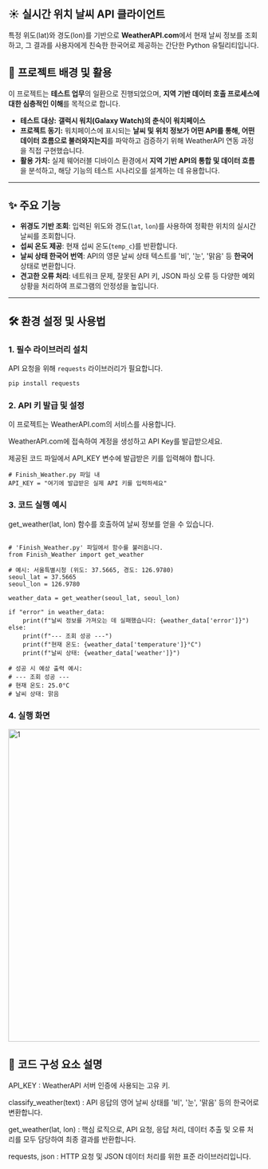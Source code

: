 ## ☀️ 실시간 위치 날씨 API 클라이언트

특정 위도($\text{lat}$)와 경도($\text{lon}$)를 기반으로 **WeatherAPI.com**에서 현재 날씨 정보를 조회하고, 그 결과를 사용자에게 친숙한 한국어로 제공하는 간단한 Python 유틸리티입니다.

## 🎯 프로젝트 배경 및 활용

이 프로젝트는 **테스트 업무**의 일환으로 진행되었으며, **지역 기반 데이터 호출 프로세스에 대한 심층적인 이해**를 목적으로 합니다.

* **테스트 대상:** **갤럭시 워치(Galaxy Watch)의 춘식이 워치페이스**
* **프로젝트 동기:** 워치페이스에 표시되는 **날씨 및 위치 정보가 어떤 API를 통해, 어떤 데이터 흐름으로 불러와지는지**를 파악하고 검증하기 위해 WeatherAPI 연동 과정을 직접 구현했습니다.
* **활용 가치:** 실제 웨어러블 디바이스 환경에서 **지역 기반 API의 통합 및 데이터 흐름**을 분석하고, 해당 기능의 테스트 시나리오를 설계하는 데 유용합니다.

---

## ✨ 주요 기능

* **위경도 기반 조회**: 입력된 위도와 경도(`lat`, `lon`)를 사용하여 정확한 위치의 실시간 날씨를 조회합니다.
* **섭씨 온도 제공**: 현재 섭씨 온도(`temp_c`)를 반환합니다.
* **날씨 상태 한국어 번역**: API의 영문 날씨 상태 텍스트를 '비', '눈', '맑음' 등 **한국어** 상태로 변환합니다.
* **견고한 오류 처리**: 네트워크 문제, 잘못된 API 키, JSON 파싱 오류 등 다양한 예외 상황을 처리하여 프로그램의 안정성을 높입니다.

---

## 🛠️ 환경 설정 및 사용법

### 1. 필수 라이브러리 설치

API 요청을 위해 `requests` 라이브러리가 필요합니다.

```bash
pip install requests

```
### 2. API 키 발급 및 설정
이 프로젝트는 WeatherAPI.com의 서비스를 사용합니다.

WeatherAPI.com에 접속하여 계정을 생성하고 API Key를 발급받으세요.

제공된 코드 파일에서 API_KEY 변수에 발급받은 키를 입력해야 합니다.

```
# Finish_Weather.py 파일 내
API_KEY = "여기에 발급받은 실제 API 키를 입력하세요"
```
### 3. 코드 실행 예시
get_weather(lat, lon) 함수를 호출하여 날씨 정보를 얻을 수 있습니다.

```

# 'Finish_Weather.py' 파일에서 함수를 불러옵니다.
from Finish_Weather import get_weather

# 예시: 서울특별시청 (위도: 37.5665, 경도: 126.9780)
seoul_lat = 37.5665
seoul_lon = 126.9780

weather_data = get_weather(seoul_lat, seoul_lon)

if "error" in weather_data:
    print(f"날씨 정보를 가져오는 데 실패했습니다: {weather_data['error']}")
else:
    print(f"--- 조회 성공 ---")
    print(f"현재 온도: {weather_data['temperature']}°C")
    print(f"날씨 상태: {weather_data['weather']}")

# 성공 시 예상 출력 예시:
# --- 조회 성공 ---
# 현재 온도: 25.0°C
# 날씨 상태: 맑음

```

### 4. 실행 화면
<img width="1309" height="626" alt="1" src="https://github.com/user-attachments/assets/d0790f1e-bee7-4a2e-bbf5-1d854035b5d4" />

## 📝 코드 구성 요소 설명
API_KEY : WeatherAPI 서버 인증에 사용되는 고유 키.

classify_weather(text) : API 응답의 영어 날씨 상태를 '비', '눈', '맑음' 등의 한국어로 변환합니다.

get_weather(lat, lon) : 핵심 로직으로, API 요청, 응답 처리, 데이터 추출 및 오류 처리를 모두 담당하여 최종 결과를 반환합니다.

requests, json : HTTP 요청 및 JSON 데이터 처리를 위한 표준 라이브러리입니다.
